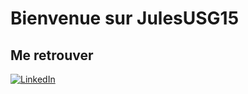 # Bienvenue sur JulesUSG15
## Me retrouver
[![LinkedIn](https://img.shields.io/badge/-GitHub-000?&logo=GitHub&logoColor=FFF)](https://www.linkedin.com/in/jules-ginhac-2b8a65236/)
<!--
**JulesUSG15/JulesUSG15** is a ✨ _special_ ✨ repository because its `README.md` (this file) appears on your GitHub profile.

Here are some ideas to get you started:

- 🔭 I’m currently working on ...
- 🌱 I’m currently learning ...
- 👯 I’m looking to collaborate on ...
- 🤔 I’m looking for help with ...
- 💬 Ask me about ...
- 📫 How to reach me: ...
- 😄 Pronouns: ...
- ⚡ Fun fact: ...
-->
